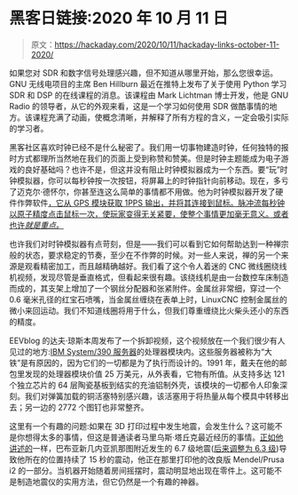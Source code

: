 # 黑客日链接:2020 年 10 月 11 日

> 原文：<https://hackaday.com/2020/10/11/hackaday-links-october-11-2020/>

如果您对 SDR 和数字信号处理感兴趣，但不知道从哪里开始，那么您很幸运。GNU 无线电项目的主席 Ben Hillburn 最近在推特上发布了关于使用 Python 学习 SDR 和 DSP 的在线课程的消息。该课程由 Mark Lichtman 博士开发，他是 GNU Radio 的领导者，从它的外观来看，这是一个学习如何使用 SDR 做酷事情的地方。该课程充满了动画，使概念清晰，并解释了所有方程的含义，一定会吸引实际的学习者。

黑客社区喜欢时钟已经不是什么秘密了。我们用一切事物建造时钟，任何独特的报时方式都理所当然地在我们的页面上受到称赞和赞美。但是时钟主题能成为电子游戏的良好基础吗？也许不是，但这并没有阻止时钟模拟器成为一个东西。要“玩”时钟模拟器，你可以每秒钟按一次按钮，将屏幕上的时钟指针向前移动。现在，多亏了迈克尔·德怀尔，你甚至连这么简单的事情都不用做。他为时钟模拟器开发了硬件作弊软件[，它从 GPS 模块获取 1PPS 输出，并将其连接到鼠标。脉冲流每秒钟以原子精度点击鼠标一次，使玩家变得无关紧要，使整个事情更加毫无意义。或者也许*就是重点。*](https://steamcommunity.com/sharedfiles/filedetails/?id=2251155009)

也许我们对时钟模拟器有点苛刻，但是——我们可以看到它如何帮助达到一种禅宗般的状态，要求稳定的节奏，至少在不作弊的时候。对一些人来说，禅的另一个来源是观看精密加工，而且越精确越好。我们看了这个令人着迷的 CNC 微线圈绕线机视频，发现尽管是垂直格式，但看起来很有趣。该绕线机是由一台数控车床制造而成的，其支架上增加了一个钢丝分配器和张紧附件。金属丝非常细，穿过一个 0.6 毫米孔径的红宝石喷嘴，当金属丝缠绕在表单上时，LinuxCNC 控制金属丝的微小来回运动。我们不知道线圈将用于什么，但我们尊重缠绕比火柴头还小的东西的精度。

EEVblog 的达夫·琼斯本周发布了一个拆卸视频，这个视频放在一个我们很少有人见过的地方:[IBM System/390 服务器](https://www.youtube.com/watch?v=xQ3oJlt4GrI)的处理器模块内。这些服务器被称为“大铁”是有原因的，因为它们的一切都是为了执行而设计的。1991 年，戴夫在他的邮包里发现的处理器模块价值 25 万美元，从外表看，它物有所值。从支持多达 121 个独立芯片的 64 层陶瓷基板到结实的充油铝制外壳，该模块的一切都令人印象深刻。我们对弹簧加载的铜活塞特别感兴趣，该活塞用于将热量从每个模具中转移出去；另一边的 2772 个图钉也非常整齐。

这里有一个有趣的问题:如果在 3D 打印过程中发生地震，会发生什么？这可能不是你想得太多的事情，但这是普通读者马里乌斯·塔丘克最近经历的事情。[正如他讲述的](https://hackaday.io/project/175295-how-earthquake-got-recorded-on-a-3d-printed-part)一样，巴布亚新几内亚凯那图附近发生的 6.7 级地震([后来调整为 6.3 级](https://www.volcanodiscovery.com/earthquakes/5939161/2020-10-08/07h35/magnitude6-Papua-New-Guinea.html))导致他所在的位置持续了 15 秒的震动，他正在那里打印他的改良版 Mendel/Prusa i2 的一部分。当机器开始随着房间摇摆时，震动明显地出现在零件上。这可能不是制造地震仪的实用方法，但它仍然是一个有趣的神器。